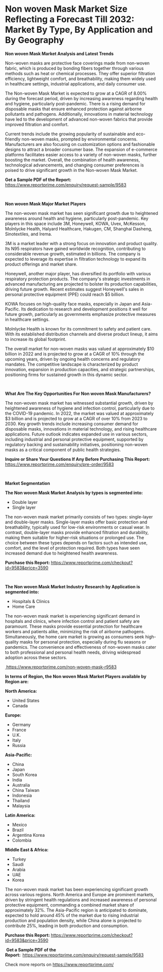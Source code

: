 <p><h1>Non woven Mask Market Size Reflecting a Forecast Till 2032: Market By Type, By Application and By Geography</h1></p><p><strong>Non woven Mask Market Analysis and Latest Trends</strong></p>
<p><p>Non-woven masks are protective face coverings made from non-woven fabric, which is produced by bonding fibers together through various methods such as heat or chemical processes. They offer superior filtration efficiency, lightweight comfort, and breathability, making them widely used in healthcare settings, industrial applications, and daily consumer use.</p><p>The Non-woven Mask Market is expected to grow at a CAGR of 8.00% during the forecast period, driven by increasing awareness regarding health and hygiene, particularly post-pandemic. There is a rising demand for disposable masks that ensure enhanced protection against airborne pollutants and pathogens. Additionally, innovations in material technology have led to the development of advanced non-woven fabrics that provide improved filtration and comfort.</p><p>Current trends include the growing popularity of sustainable and eco-friendly non-woven masks, prompted by environmental concerns. Manufacturers are also focusing on customization options and fashionable designs to attract a broader consumer base. The expansion of e-commerce platforms facilitates easier access to a variety of non-woven masks, further boosting the market. Overall, the combination of health awareness, technological advancements, and changing consumer preferences is poised to drive significant growth in the Non-woven Mask Market.</p></p>
<p><strong>Get a Sample PDF of the Report:&nbsp;</strong> <a href="https://www.reportprime.com/enquiry/request-sample/9583?utm_campaign=2462&utm_medium=2&utm_source=Github&utm_content=ia&utm_term=20032025&utm_id=non-woven-mask">https://www.reportprime.com/enquiry/request-sample/9583</a></p>
<p>&nbsp;</p>
<p><strong>Non woven Mask Major Market Players</strong></p>
<p><p>The non-woven mask market has seen significant growth due to heightened awareness around health and hygiene, particularly post-pandemic. Key players in this space include 3M, Honeywell, KOWA, Uvex, McKesson, Molnlycke Health, Halyard Healthcare, Hakugen, CM, Shanghai Dasheng, Sinotextiles, and Irema.</p><p>3M is a market leader with a strong focus on innovation and product quality. Its N95 respirators have gained worldwide recognition, contributing to considerable revenue growth, estimated in billions. The company is expected to leverage its expertise in filtration technology to expand its product offerings and market share.</p><p>Honeywell, another major player, has diversified its portfolio with various respiratory protection products. The company's strategic investments in advanced manufacturing are projected to bolster its production capabilities, driving future growth. Recent estimates suggest Honeywell's sales in personal protective equipment (PPE) could reach $5 billion.</p><p>KOWA focuses on high-quality face masks, especially in Japan and Asia-Pacific. Its dedication to research and development positions it well for future growth, particularly as governments emphasize protective measures in healthcare settings.</p><p>Molnlycke Health is known for its commitment to safety and patient care. With its established distribution channels and diverse product lineup, it aims to increase its global footprint.</p><p>The overall market for non-woven masks was valued at approximately $10 billion in 2022 and is projected to grow at a CAGR of 10% through the upcoming years, driven by ongoing health concerns and regulatory mandates. The competitive landscape is characterized by product innovation, expansion in production capacities, and strategic partnerships, positioning firms for sustained growth in this dynamic sector.</p></p>
<p>&nbsp;</p>
<p><strong>What Are The Key Opportunities For Non woven Mask Manufacturers?</strong></p>
<p><p>The non-woven mask market has witnessed substantial growth, driven by heightened awareness of hygiene and infection control, particularly due to the COVID-19 pandemic. In 2022, the market was valued at approximately $3 billion and is projected to grow at a CAGR of over 10% from 2023 to 2030. Key growth trends include increasing consumer demand for disposable masks, innovations in material technology, and rising healthcare applications. Future outlook indicates expanded use in various sectors, including industrial and personal protective equipment, supported by regulatory backing and sustainability initiatives, positioning non-woven masks as a critical component of public health strategies.</p></p>
<p><strong>Inquire or Share Your Questions If Any Before Purchasing This Report:</strong> <a href="https://www.reportprime.com/enquiry/pre-order/9583?utm_campaign=2462&utm_medium=2&utm_source=Github&utm_content=ia&utm_term=20032025&utm_id=non-woven-mask">https://www.reportprime.com/enquiry/pre-order/9583</a></p>
<p>&nbsp;</p>
<p><strong>Market Segmentation</strong></p>
<p><strong>The Non woven Mask Market Analysis by types is segmented into:</strong></p>
<p><ul><li>Double layer</li><li>Single layer</li></ul></p>
<p><p>The non-woven mask market primarily consists of two types: single-layer and double-layer masks. Single-layer masks offer basic protection and breathability, typically used for low-risk environments or casual wear. In contrast, double-layer masks provide enhanced filtration and durability, making them suitable for higher-risk situations or prolonged use. The choice between these types depends on factors such as intended use, comfort, and the level of protection required. Both types have seen increased demand due to heightened health awareness.</p></p>
<p><strong>Purchase this Report:&nbsp;</strong><a href="https://www.reportprime.com/checkout?id=9583&price=3590&utm_campaign=2462&utm_medium=2&utm_source=Github&utm_content=ia&utm_term=20032025&utm_id=non-woven-mask">https://www.reportprime.com/checkout?id=9583&price=3590</a></p>
<p>&nbsp;</p>
<p><strong>The Non woven Mask Market Industry Research by Application is segmented into:</strong></p>
<p><ul><li>Hospitals & Clinics</li><li>Home Care</li></ul></p>
<p><p>The non-woven mask market is experiencing significant demand in hospitals and clinics, where infection control and patient safety are paramount. These masks provide essential protection for healthcare workers and patients alike, minimizing the risk of airborne pathogens. Simultaneously, the home care market is growing as consumers seek high-quality masks for personal protection, especially during flu seasons or pandemics. The convenience and effectiveness of non-woven masks cater to both professional and personal health needs, driving widespread adoption across these sectors.</p></p>
<p><a href="https://www.reportprime.com/non-woven-mask-r9583?utm_campaign=2462&utm_medium=2&utm_source=Github&utm_content=ia&utm_term=20032025&utm_id=non-woven-mask">&nbsp;https://www.reportprime.com/non-woven-mask-r9583</a></p>
<p><strong>In terms of Region, the Non woven Mask Market Players available by Region are:</strong></p>
<p>
    <p> <strong> North America: </strong>
        <ul>
            <li>United States</li>
            <li>Canada</li>
        </ul>
        </p> 
    <p> <strong> Europe: </strong>
        <ul>
            <li>Germany</li>
            <li>France</li>
            <li>U.K.</li>
            <li>Italy</li>
            <li>Russia</li>
        </ul>
        </p> 
    <p> <strong> Asia-Pacific: </strong>
        <ul>
            <li>China</li>
            <li>Japan</li>
            <li>South Korea</li>
            <li>India</li>
            <li>Australia</li>
            <li>China Taiwan</li>
            <li>Indonesia</li>
            <li>Thailand</li>
            <li>Malaysia</li>
        </ul>
        </p> 
    <p> <strong> Latin America: </strong>
        <ul>
            <li>Mexico</li>
            <li>Brazil</li>
            <li>Argentina Korea</li>
            <li>Colombia</li>
        </ul>
        </p> 
    <p> <strong> Middle East & Africa: </strong>
        <ul>
            <li>Turkey</li>
            <li>Saudi</li>
            <li>Arabia</li>
            <li>UAE</li>
            <li>Korea</li>
        </ul>
    </p>
    </p>
<p><p>The non-woven mask market has been experiencing significant growth across various regions. North America and Europe are prominent markets, driven by stringent health regulations and increased awareness of personal protective equipment, commanding a combined market share of approximately 32%. The Asia-Pacific region is anticipated to dominate, expected to hold around 45% of the market due to rising industrial production and population density, while China alone is projected to contribute 25%, leading in both production and consumption.</p></p>
<p><strong>Purchase this Report: </strong><a href="https://www.reportprime.com/checkout?id=9583&price=3590&utm_campaign=2462&utm_medium=2&utm_source=Github&utm_content=ia&utm_term=20032025&utm_id=non-woven-mask">https://www.reportprime.com/checkout?id=9583&price=3590</a></p>
<p>&nbsp;<strong>Get a Sample PDF of the Report:&nbsp;&nbsp;</strong><a href="https://www.reportprime.com/enquiry/request-sample/9583?utm_campaign=2462&utm_medium=2&utm_source=Github&utm_content=ia&utm_term=20032025&utm_id=non-woven-mask">https://www.reportprime.com/enquiry/request-sample/9583</a></p>
<p><strong></strong></p>
<p>Check more reports on <a href="https://www.reportprime.com/?utm_campaign=2462&utm_medium=2&utm_source=Github&utm_content=ia&utm_term=20032025&utm_id=non-woven-mask">https://www.reportprime.com/</a></p>